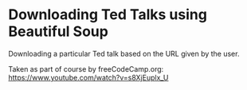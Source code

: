 # Downloading Ted Talks using Beautiful Soup 

Downloading a particular Ted talk based on the URL given by the user. 

Taken as part of course by freeCodeCamp.org: https://www.youtube.com/watch?v=s8XjEuplx_U
